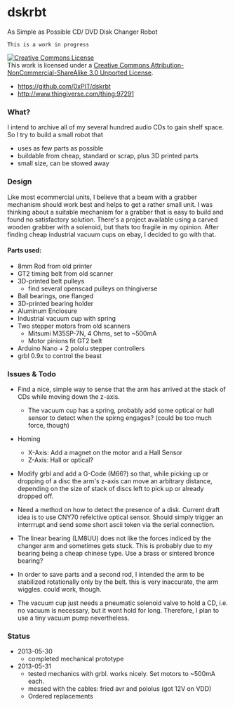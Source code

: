 # dskrbt

As Simple as Possible CD/ DVD Disk Changer Robot

`This is a work in progress`

<a rel="license" href="http://creativecommons.org/licenses/by-nc-sa/3.0/deed.en_US"><img alt="Creative Commons License" style="border-width:0" src="http://i.creativecommons.org/l/by-nc-sa/3.0/88x31.png" /></a><br />This work is licensed under a <a rel="license" href="http://creativecommons.org/licenses/by-nc-sa/3.0/deed.en_US">Creative Commons Attribution-NonCommercial-ShareAlike 3.0 Unported License</a>.


- https://github.com/0xPIT/dskrbt
- http://www.thingiverse.com/thing:97291

### What?

I intend to archive all of my several hundred audio CDs to gain shelf space. So I try to build a small robot that

- uses as few parts as possible
- buildable from cheap, standard or scrap, plus 3D printed parts
- small size, can be stowed away


### Design

Like most ecommercial units, I believe that a beam with a grabber mechanism should work best and helps to get a rather small unit. I was thinking about a suitable mechanism for a grabber that is easy to build and found no satisfactory solution. There's a project available using a carved wooden grabber with a solenoid, but thats too fragile in my opinion. After finding cheap industrial vacuum cups on ebay, I decided to go with that.

#### Parts used:

- 8mm Rod from old printer
- GT2 timing belt from old scanner
- 3D-printed belt pulleys
  - find several openscad pulleys on thingiverse
- Ball bearings, one flanged
- 3D-printed bearing holder 
- Aluminum Enclosure
- Industrial vacuum cup with spring
- Two stepper motors from old scanners
  - Mitsumi M35SP-7N, 4 Ohms, set to ~500mA
  - Motor pinions fit GT2 belt
- Arduino Nano + 2 pololu stepper controllers
- grbl 0.9x to control the beast


### Issues & Todo

- Find a nice, simple way to sense that the arm has arrived at the stack of CDs while moving down the z-axis. 
  - The vacuum cup has a spring, probably add some optical or hall sensor to detect when the spirng engages? (could be too much force, though)

- Homing
  - X-Axis: Add a magnet on the motor and a Hall Sensor
  - Z-Axis: Hall or optical?

- Modify grbl and add a G-Code (M66?) so that, while picking up or dropping of a disc the arm's z-axis can move an arbitrary distance, depending on the size of stack of discs left to pick up or already dropped off.
 
- Need a method on how to detect the presence of a disk. Current draft idea is to use CNY70 refelctive optical sensor. Should simply trigger an interrrupt and send some short ascii token via the serial connection.

- The linear bearing (LM8UU) does not like the forces indiced by the changer arm and sometimes gets stuck. This is probably due to my bearing being a cheap chinese type. Use a brass or sintered bronce bearing?

- In order to save parts and a second rod, I intended the arm to be stabilized rotationally only by the belt. this is very inaccurate, the arm wiggles. could work, though.

- The vacuum cup just needs a pneumatic solenoid valve to hold a CD, i.e. no vacuum is necessary, but it wont hold for long. Therefore, I plan to use a tiny vacuum pump nevertheless.


### Status

- 2013-05-30
    - completed mechanical prototype
- 2013-05-31
  - tested mechanics with grbl. works nicely. Set motors to ~500mA each.
  - messed with the cables: fried avr and pololus (got 12V on VDD)
  - Ordered replacements




